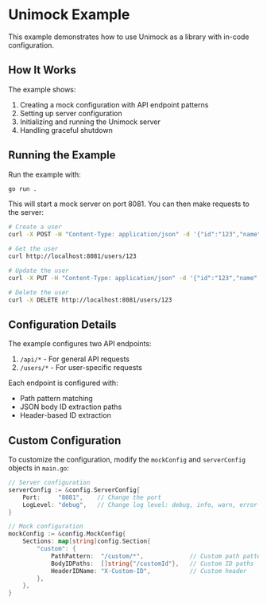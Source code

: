 # Unimock Example

This example demonstrates how to use Unimock as a library with in-code configuration.

## How It Works

The example shows:

1. Creating a mock configuration with API endpoint patterns
2. Setting up server configuration
3. Initializing and running the Unimock server
4. Handling graceful shutdown

## Running the Example

Run the example with:

```bash
go run .
```

This will start a mock server on port 8081. You can then make requests to the server:

```bash
# Create a user
curl -X POST -H "Content-Type: application/json" -d '{"id":"123","name":"Test User"}' http://localhost:8081/users

# Get the user
curl http://localhost:8081/users/123

# Update the user
curl -X PUT -H "Content-Type: application/json" -d '{"id":"123","name":"Updated User"}' http://localhost:8081/users/123

# Delete the user
curl -X DELETE http://localhost:8081/users/123
```

## Configuration Details

The example configures two API endpoints:

1. `/api/*` - For general API requests
2. `/users/*` - For user-specific requests

Each endpoint is configured with:
- Path pattern matching
- JSON body ID extraction paths
- Header-based ID extraction

## Custom Configuration

To customize the configuration, modify the `mockConfig` and `serverConfig` objects in `main.go`:

```go
// Server configuration
serverConfig := &config.ServerConfig{
    Port:     "8081",    // Change the port
    LogLevel: "debug",   // Change log level: debug, info, warn, error
}

// Mock configuration
mockConfig := &config.MockConfig{
    Sections: map[string]config.Section{
        "custom": {
            PathPattern:  "/custom/*",             // Custom path pattern
            BodyIDPaths:  []string{"/customId"},   // Custom ID paths
            HeaderIDName: "X-Custom-ID",           // Custom header
        },
    },
}
``` 
